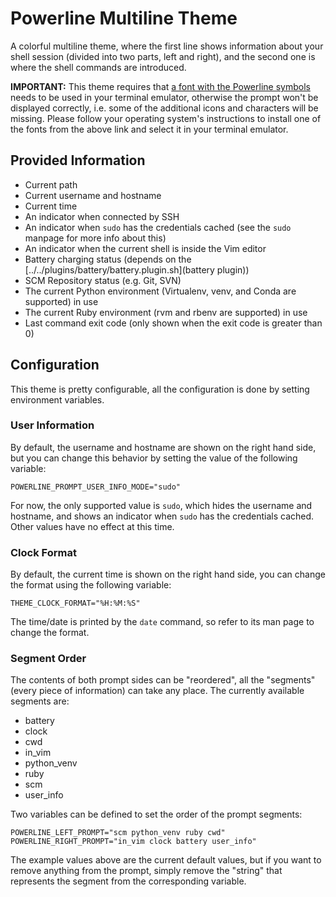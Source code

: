 # Powerline Multiline Theme

A colorful multiline theme, where the first line shows information about your
shell session (divided into two parts, left and right), and the second one is
where the shell commands are introduced.

**IMPORTANT:** This theme requires that
[a font with the Powerline symbols](https://github.com/powerline/fonts) needs to
be used in your terminal emulator, otherwise the prompt won't be displayed
correctly, i.e. some of the additional icons and characters will be missing.
Please follow your operating system's instructions to install one of the fonts
from the above link and select it in your terminal emulator.

## Provided Information

-   Current path
-   Current username and hostname
-   Current time
-   An indicator when connected by SSH
-   An indicator when `sudo` has the credentials cached (see the `sudo` manpage
    for more info about this)
-   An indicator when the current shell is inside the Vim editor
-   Battery charging status (depends on the
    [../../plugins/battery/battery.plugin.sh](battery plugin))
-   SCM Repository status (e.g. Git, SVN)
-   The current Python environment (Virtualenv, venv, and Conda are supported)
    in use
-   The current Ruby environment (rvm and rbenv are supported) in use
-   Last command exit code (only shown when the exit code is greater than 0)

## Configuration

This theme is pretty configurable, all the configuration is done by setting
environment variables.

### User Information

By default, the username and hostname are shown on the right hand side, but you
can change this behavior by setting the value of the following variable:

    POWERLINE_PROMPT_USER_INFO_MODE="sudo"

For now, the only supported value is `sudo`, which hides the username and
hostname, and shows an indicator when `sudo` has the credentials cached. Other
values have no effect at this time.

### Clock Format

By default, the current time is shown on the right hand side, you can change the
format using the following variable:

    THEME_CLOCK_FORMAT="%H:%M:%S"

The time/date is printed by the `date` command, so refer to its man page to
change the format.

### Segment Order

The contents of both prompt sides can be "reordered", all the "segments" (every
piece of information) can take any place. The currently available segments are:

-   battery
-   clock
-   cwd
-   in_vim
-   python_venv
-   ruby
-   scm
-   user_info

Two variables can be defined to set the order of the prompt segments:

    POWERLINE_LEFT_PROMPT="scm python_venv ruby cwd"
    POWERLINE_RIGHT_PROMPT="in_vim clock battery user_info"

The example values above are the current default values, but if you want to
remove anything from the prompt, simply remove the "string" that represents the
segment from the corresponding variable.

